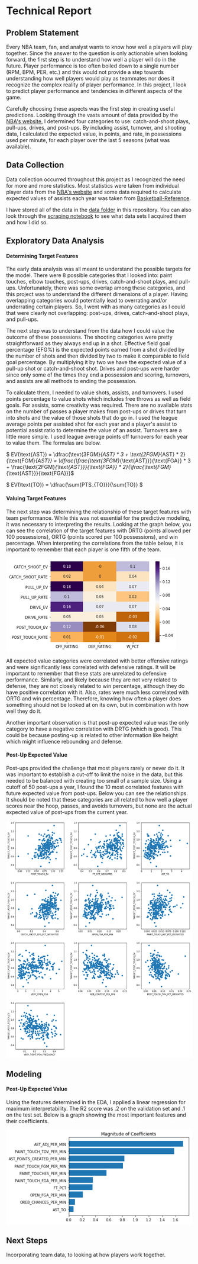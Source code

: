 # Technical Report
## Problem Statement

Every NBA team, fan, and analyst wants to know how well a players will play together. Since the answer to the question is only actionable when looking forward, the first step is to understand how well a player will do in the future. Player performance is too often boiled down to a single number (RPM, BPM, PER, etc.) and this would not provide a step towards understanding how well players would play as teammates nor does it recognize the complex reality of player performance. In this project, I look to predict player performance and tendencies in different aspects of the game.  

Carefully choosing these aspects was the first step in creating useful predictions. Looking through the vasts amount of data provided by the [NBA's website](www.NBA.com/stats), I determined four categories to use: catch-and-shoot plays, pull-ups, drives, and post-ups. By including assist, turnover, and shooting data, I calculated the expected value, in points, and rate, in possessions used per minute, for each player over the last 5 seasons (what was available).  

## Data Collection
Data collection occurred throughout this project as I recognized the need for more and more statistics. Most statistics were taken from individual player data from the [NBA's website](www.NBA.com/stats) and some data required to calculate expected values of assists each year was taken from [Basketball-Reference](www.basketball-reference.com).  

I have stored all of the data in the [data folder](./data) in this repository. You can also look through the [scraping notebook](./Data%20Gathering.ipynb) to see what data sets I acquired them and how I did so.  

## Exploratory Data Analysis
#### Determining Target Features
The early data analysis was all meant to understand the possible targets for the model. There were 8 possible categories that I looked into: paint touches, elbow touches, post-ups, drives, catch-and-shoot plays, and pull-ups. Unfortunately, there was some overlap among these categories, and this project was to understand the different dimensions of a player. Having overlapping categories would potentially lead to overrating and/or underrating certain players. So, I went with as many categories as I could that were clearly not overlapping: post-ups, drives, catch-and-shoot plays, and pull-ups.

The next step was to understand from the data how I could value the outcome of these possessions. The shooting categories were pretty straightforward as they always end up in a shot. Effective field goal percentage (EFG%) is the expected points earned from a shot divided by the number of shots and then divided by two to make it comparable to field goal percentage. By multiplying it by two we have the expected value of a pull-up shot or catch-and-shoot shot. Drives and post-ups were harder since only some of the times they end a possession and scoring, turnovers, and assists are all methods to ending the possession.

To calculate them, I needed to value shots, assists, and turnovers. I used points percentage to value shots which includes free throws as well as field goals. For assists, some creativity was required. There are no available stats on the number of passes a player makes from post-ups or drives that turn into shots and the value of those shots that do go in. I used the league average points per assisted shot for each year and a player's assist to potential assist ratio to determine the value of an assist. Turnovers are a little more simple. I used league average points off turnovers for each year to value them. The formulas are below.

$ EV(\text{AST}) = \dfrac{\text{3FGM}_{AST} * 3 + \text{2FGM}_{AST} * 2}{\text{FGM}_{AST}} = \dfrac{\frac{\text{3FGM}_{\text{AST}}}{\text{FGA}} * 3 + \frac{\text{2FGM}_{\text{AST}}}{\text{FGA}} * 2}{\frac{\text{FGM}_{\text{AST}}}{\text{FGA}}}$  

$ EV(\text{TO}) = \dfrac{\sum{PTS_{TO}}}{\sum{TO}} $

#### Valuing Target Features

The next step was determining the relationship of these target features with team performance. While this was not essential for the predictive modeling, it was necessary to interpreting the results. Looking at the graph below, you can see the correlation of the target features with DRTG (points allowed per 100 possessions), ORTG (points scored per 100 possessions), and win percentage. When interpreting the correlations from the table below, it is important to remember that each player is one fifth of the team.

![Correlation Between Target Features and Team Performance](./images/category_rating_correlation.png)

All expected value categories were correlated with better offensive ratings and were significantly less correlated with defensive ratings. It will be important to remember that these stats are unrelated to defensive performance. Similarly, and likely because they are not very related to defense, they are not closely related to win percentage, although they do have positive correlation with it. Also, rates were much less correlated with ORTG and win percentage. Therefore, knowing how often a player does something should not be looked at on its own, but in combination with how well they do it.

Another important observation is that post-up expected value was the only category to have a negative correlation with DRTG (which is good). This could be because posting-up is related to other information like height which might influence rebounding and defense.

#### Post-Up Expected Value

Post-ups provided the challenge that most players rarely or never do it. It was important to establish a cut-off to limit the noise in the data, but this needed to be balanced with creating too small of a sample size. Using a cutoff of 50 post-ups a year, I found the 10 most correlated features with future expected value from post-ups. Below you can see the relationships. It should be noted that these categories are all related to how well a player scores near the hoop, passes, and avoids turnovers, but none are the actual expected value of post-ups from the current year.

![Graphs of Features Correlated to Post-Up Effective Value](./images/post_touch_correlations.png)

## Modeling
#### Post-Up Expected Value
Using the features determined in the EDA, I applied a linear regression for maximum interpretability. The R2 score was .2 on the validation set and .1 on the test set. Below is a graph showing the most important features and their coefficients.

![Graph with Post-Up Coefficients](./images/post_up_coefficients.png)

## Next Steps
Incorporating team data, to looking at how players work together.
